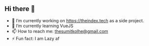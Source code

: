 ## Hi there 👋

- 🔭 I’m currently working on https://theindex.tech as a side project.
- 🌱 I’m currently learning VueJS
- 📫 How to reach me: thesumitkolhe@gmail.com
- ⚡ Fun fact: I am Lazy af

